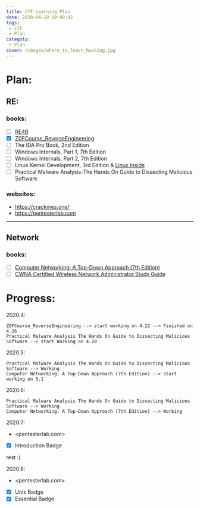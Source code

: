 ```yaml
---
title: CTF Learning Plan
date: 2020-04-19 10:49:02
tags: 
 - CTF
 - Plan
categoty:
 - Plan
cover: /images/where_to_learn_hacking.jpg
---
```


# Plan:

## RE:

### books:

 - [ ] [RE4B](https://beginners.re/)
 - [x] [Z0FCourse_ReverseEngineering](https://github.com/0xZ0F/Z0FCourse_ReverseEngineering)
 - [ ] The IDA Pro Book, 2nd Edition 
 - [ ] Windows Internals, Part 1, 7th Edition
 - [ ] Windows Internals, Part 2, 7th Edition
 - [ ] Linux Kernel Development, 3rd Edition & [Linux Inside](https://www.gitbook.com/book/0xax/linux-insides/details)
 - [ ] Practical Malware Analysis-The Hands On Guide to Dissecting Malicious Software

### websites:

 - <https://crackmes.one/>
 - <https://pentesterlab.com>

-------------------------------------------

## Network

### books:
 - [ ] [Computer Networking: A Top-Down Approach (7th Edition)](https://www.amazon.com/Computer-Networking-Top-Down-Approach-7th/dp/0133594149)
 - [ ] [CWNA Certified Wireless Network Administrator Study Guide](https://www.amazon.com/Certified-Wireless-Network-Administrator-Study-ebook/dp/B07GZ4Y944)

# Progress:

2020.4:
```
Z0FCourse_ReverseEngineering --> start working on 4.22 --> Finished on 4.26
Practical Malware Analysis The Hands On Guide to Dissecting Malicious Software --> start Working on 4.28
```

2020.5:
```
Practical Malware Analysis The Hands On Guide to Dissecting Malicious Software --> Working
Computer Networking: A Top-Down Approach (7th Edition) --> start working on 5.1
```

2020.6:
```
Practical Malware Analysis The Hands On Guide to Dissecting Malicious Software --> Working
Computer Networking: A Top-Down Approach (7th Edition) --> Working
```

2020.7:

 - <pentesterlab.com>

 - [x] Introduction Badge

rest :)

2020.8:

 - <pentesterlab.com>

 - [x] Unix Badge
 - [x] Essential Badge

